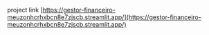 project link [https://gestor-financeiro-meuzonhcrhxbcn8e7zjscb.streamlit.app/](https://gestor-financeiro-meuzonhcrhxbcn8e7zjscb.streamlit.app/)
